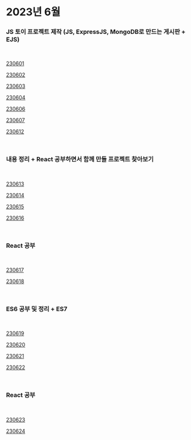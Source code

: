 # 2023년 6월

### JS 토이 프로젝트 제작 (JS, ExpressJS, MongoDB로 만드는 게시판 + EJS)

<br />

[230601](/DateLink/2023-06/230601.md)

[230602](/DateLink/2023-06/230602.md)

[230603](/DateLink/2023-06/230603.md)

[230604](/DateLink/2023-06/230604.md)

[230606](/DateLink/2023-06/230606.md)

[230607](/DateLink/2023-06/230607.md)

[230612](/DateLink/2023-06/230612.md)

<br />

### 내용 정리 + React 공부하면서 함께 만들 프로젝트 찾아보기

<br />

[230613](/DateLink/2023-06/230613.md)

[230614](/DateLink/2023-06/230614.md)

[230615](/DateLink/2023-06/230615.md)

[230616](/DateLink/2023-06/230616.md)

<br />

### React 공부

<br />

[230617](/DateLink/2023-06/230617.md)

[230618](/DateLink/2023-06/230618.md)

<br />

### ES6 공부 및 정리 + ES7

<br />

[230619](/DateLink/2023-06/230619.md)

[230620](/DateLink/2023-06/230620.md)

[230621](/DateLink/2023-06/230621.md)

[230622](/DateLink/2023-06/230622.md)

<br />

### React 공부

<br />

[230623](/DateLink/2023-06/230623.md)

[230624](/DateLink/2023-06/230624.md)
